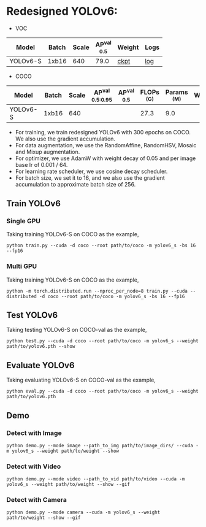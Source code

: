 # Redesigned YOLOv6:

- VOC

|   Model  | Batch | Scale | AP<sup>val<br>0.5 | Weight |  Logs  |
|----------|-------|-------|-------------------|--------|--------|
| YOLOv6-S | 1xb16 |  640  |       79.0        | [ckpt](https://github.com/yjh0410/YOLO-Tutorial-v6/releases/download/yolo_tutorial_ckpt/yolov6_s_voc.pth) | [log](https://github.com/yjh0410/YOLO-Tutorial-v6/releases/download/yolo_tutorial_ckpt/YOLOv6-S-VOC.txt) |

- COCO

|  Model   | Batch | Scale | AP<sup>val<br>0.5:0.95 | AP<sup>val<br>0.5 | FLOPs<br><sup>(G) | Params<br><sup>(M) | Weight |  Logs  |
|----------|-------|-------|------------------------|-------------------|-------------------|--------------------|--------|--------|
| YOLOv6-S | 1xb16 |  640  |                    |               |   27.3            |   9.0             |  |  |

- For training, we train redesigned YOLOv6 with 300 epochs on COCO. We also use the gradient accumulation.
- For data augmentation, we use the RandomAffine, RandomHSV, Mosaic and Mixup augmentation.
- For optimizer, we use AdamW with weight decay of 0.05 and per image base lr of 0.001 / 64.
- For learning rate scheduler, we use cosine decay scheduler.
- For batch size, we set it to 16, and we also use the gradient accumulation to approximate batch size of 256.


## Train YOLOv6
### Single GPU
Taking training YOLOv6-S on COCO as the example,
```Shell
python train.py --cuda -d coco --root path/to/coco -m yolov6_s -bs 16 --fp16 
```

### Multi GPU
Taking training YOLOv6-S on COCO as the example,
```Shell
python -m torch.distributed.run --nproc_per_node=8 train.py --cuda --distributed -d coco --root path/to/coco -m yolov6_s -bs 16 --fp16 
```

## Test YOLOv6
Taking testing YOLOv6-S on COCO-val as the example,
```Shell
python test.py --cuda -d coco --root path/to/coco -m yolov6_s --weight path/to/yolov6.pth --show 
```

## Evaluate YOLOv6
Taking evaluating YOLOv6-S on COCO-val as the example,
```Shell
python eval.py --cuda -d coco --root path/to/coco -m yolov6_s --weight path/to/yolov6.pth 
```

## Demo
### Detect with Image
```Shell
python demo.py --mode image --path_to_img path/to/image_dirs/ --cuda -m yolov6_s --weight path/to/weight --show
```

### Detect with Video
```Shell
python demo.py --mode video --path_to_vid path/to/video --cuda -m yolov6_s --weight path/to/weight --show --gif
```

### Detect with Camera
```Shell
python demo.py --mode camera --cuda -m yolov6_s --weight path/to/weight --show --gif
```
